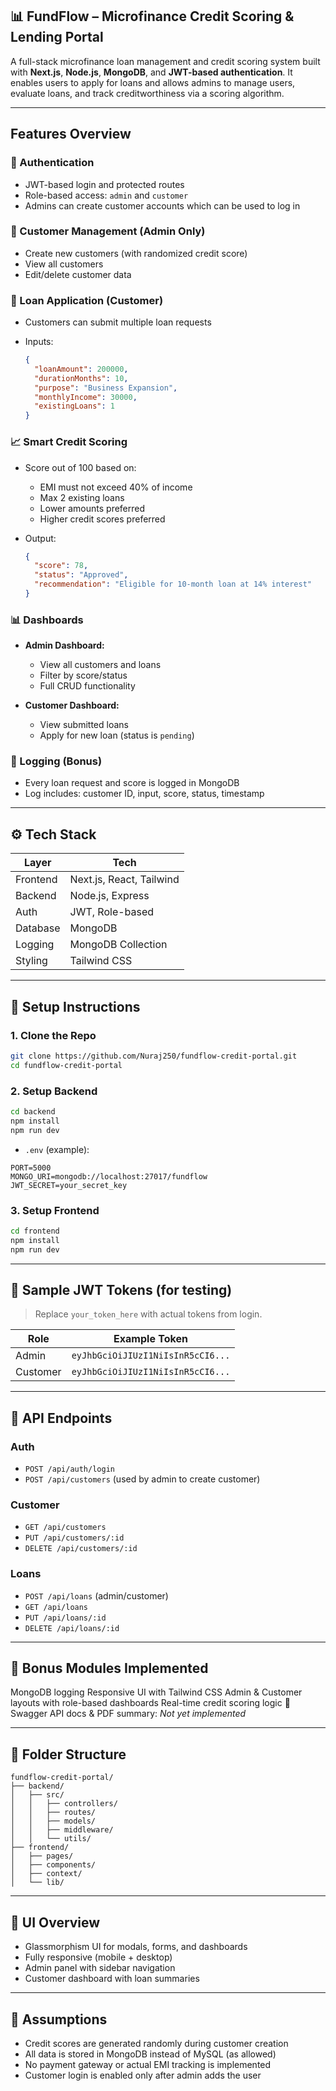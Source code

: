 ## 📊 FundFlow – Microfinance Credit Scoring & Lending Portal

A full-stack microfinance loan management and credit scoring system built with **Next.js**, **Node.js**, **MongoDB**, and **JWT-based authentication**. It enables users to apply for loans and allows admins to manage users, evaluate loans, and track creditworthiness via a scoring algorithm.

---

##   Features Overview

### 🔐 Authentication

* JWT-based login and protected routes
* Role-based access: `admin` and `customer`
* Admins can create customer accounts which can be used to log in

### 👥 Customer Management (Admin Only)

* Create new customers (with randomized credit score)
* View all customers
* Edit/delete customer data

### 📝 Loan Application (Customer)

* Customers can submit multiple loan requests
* Inputs:

  ```json
  {
    "loanAmount": 200000,
    "durationMonths": 10,
    "purpose": "Business Expansion",
    "monthlyIncome": 30000,
    "existingLoans": 1
  }
  ```

### 📈 Smart Credit Scoring

* Score out of 100 based on:

  * EMI must not exceed 40% of income
  * Max 2 existing loans
  * Lower amounts preferred
  * Higher credit scores preferred
* Output:

  ```json
  {
    "score": 78,
    "status": "Approved",
    "recommendation": "Eligible for 10-month loan at 14% interest"
  }
  ```

### 📊 Dashboards

* **Admin Dashboard:**

  * View all customers and loans
  * Filter by score/status
  * Full CRUD functionality
* **Customer Dashboard:**

  * View submitted loans
  * Apply for new loan (status is `pending`)

### 🧾 Logging (Bonus)

* Every loan request and score is logged in MongoDB
* Log includes: customer ID, input, score, status, timestamp

---

## ⚙️ Tech Stack

| Layer    | Tech                     |
| -------- | ------------------------ |
| Frontend | Next.js, React, Tailwind |
| Backend  | Node.js, Express         |
| Auth     | JWT, Role-based          |
| Database | MongoDB                  |
| Logging  | MongoDB Collection       |
| Styling  | Tailwind CSS             |

---

## 🚀 Setup Instructions

### 1. Clone the Repo

```bash
git clone https://github.com/Nuraj250/fundflow-credit-portal.git
cd fundflow-credit-portal
```

### 2. Setup Backend

```bash
cd backend
npm install
npm run dev
```

* `.env` (example):

```env
PORT=5000
MONGO_URI=mongodb://localhost:27017/fundflow
JWT_SECRET=your_secret_key
```

### 3. Setup Frontend

```bash
cd frontend
npm install
npm run dev
```

---

## 🔑 Sample JWT Tokens (for testing)

> Replace `your_token_here` with actual tokens from login.

| Role     | Example Token                     |
| -------- | --------------------------------- |
| Admin    | `eyJhbGciOiJIUzI1NiIsInR5cCI6...` |
| Customer | `eyJhbGciOiJIUzI1NiIsInR5cCI6...` |

---

## 📌 API Endpoints

### Auth

* `POST /api/auth/login`
* `POST /api/customers` (used by admin to create customer)

### Customer

* `GET /api/customers`
* `PUT /api/customers/:id`
* `DELETE /api/customers/:id`

### Loans

* `POST /api/loans` (admin/customer)
* `GET /api/loans`
* `PUT /api/loans/:id`
* `DELETE /api/loans/:id`

---

## 🧪 Bonus Modules Implemented

  MongoDB logging
  Responsive UI with Tailwind CSS
  Admin & Customer layouts with role-based dashboards
  Real-time credit scoring logic
🚧 Swagger API docs & PDF summary: *Not yet implemented*

---

## 📁 Folder Structure

```
fundflow-credit-portal/
├── backend/
│   ├── src/
│   │   ├── controllers/
│   │   ├── routes/
│   │   ├── models/
│   │   ├── middleware/
│   │   └── utils/
├── frontend/
│   ├── pages/
│   ├── components/
│   ├── context/
│   └── lib/
```

---

## 📸 UI Overview

* Glassmorphism UI for modals, forms, and dashboards
* Fully responsive (mobile + desktop)
* Admin panel with sidebar navigation
* Customer dashboard with loan summaries

---

## 📝 Assumptions

* Credit scores are generated randomly during customer creation
* All data is stored in MongoDB instead of MySQL (as allowed)
* No payment gateway or actual EMI tracking is implemented
* Customer login is enabled only after admin adds the user